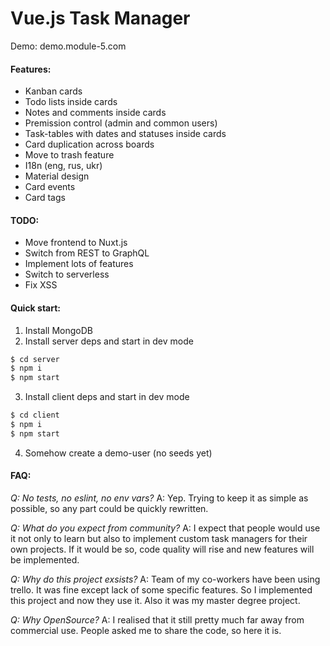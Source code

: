 # Vue.js Task Manager

Demo: demo.module-5.com

#### Features:
  - Kanban cards
  - Todo lists inside cards
  - Notes and comments inside cards
  - Premission control (admin and common users)
  - Task-tables with dates and statuses inside cards
  - Card duplication across boards
  - Move to trash feature
  - I18n (eng, rus, ukr)
  - Material design
  - Card events
  - Card tags

#### TODO:
  - Move frontend to Nuxt.js
  - Switch from REST to GraphQL
  - Implement lots of features
  - Switch to serverless
  - Fix XSS

#### Quick start:
1. Install MongoDB
2. Install server deps and start in dev mode
```sh
$ cd server
$ npm i
$ npm start
```
3. Install client deps and start in dev mode
```sh
$ cd client
$ npm i
$ npm start
```
4. Somehow create a demo-user (no seeds yet)

#### FAQ:
*Q: No tests, no eslint, no env vars?*
A: Yep. Trying to keep it as simple as possible, so any part could be quickly rewritten.

*Q: What do you expect from community?*
A: I expect that people would use it not only to learn but also to implement custom task managers for their own projects. If it would be so, code quality will rise and new features will be implemented.

*Q: Why do this project exsists?*
A: Team of my co-workers have been using trello. It was fine except lack of some specific features. So I implemented this project and now they use it. Also it was my master degree project.

*Q: Why OpenSource?*
A: I realised that it still pretty much far away from commercial use. People asked me to share the code, so here it is.
